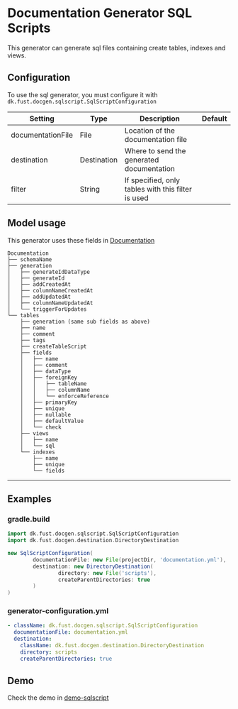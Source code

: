 # Documentation Generator SQL Scripts

This generator can generate sql files containing create tables, indexes and views.

## Configuration

To use the sql generator, you must configure it with `dk.fust.docgen.sqlscript.SqlScriptConfiguration`

| Setting           | 	Type      | Description                                        | Default   |
|-------------------|-------------|----------------------------------------------------|-----------|
| documentationFile | File        | Location of the documentation file                 |           |
| destination       | Destination | Where to send the generated documentation          |           | 
| filter            | String      | If specified, only tables with this filter is used |           | 

## Model usage

This generator uses these fields in [Documentation](../../documentation-generator-api/src/main/java/dk/fust/docgen/model/Documentation.java)

```
Documentation
├── schemaName
├── generation
│   ├── generateIdDataType
│   ├── generateId
│   ├── addCreatedAt
│   ├── columnNameCreatedAt
│   ├── addUpdatedAt
│   ├── columnNameUpdatedAt
│   └── triggerForUpdates
└── tables
    ├── generation (same sub fields as above)
    ├── name
    ├── comment
    ├── tags
    ├── createTableScript
    ├── fields
    │   ├── name
    │   ├── comment
    │   ├── dataType
    │   ├── foreignKey
    │   │   ├── tableName
    │   │   ├── columnName
    │   │   └── enforceReference
    │   ├── primaryKey
    │   ├── unique
    │   ├── nullable
    │   ├── defaultValue
    │   └── check
    ├── views
    │   ├── name
    │   └── sql 
    └── indexes
        ├── name
        ├── unique
        └── fields
```

---

## Examples

### gradle.build

```groovy
import dk.fust.docgen.sqlscript.SqlScriptConfiguration
import dk.fust.docgen.destination.DirectoryDestination

new SqlScriptConfiguration(
        documentationFile: new File(projectDir, 'documentation.yml'),
        destination: new DirectoryDestination(
                directory: new File('scripts'),
                createParentDirectories: true
        )
)
```

### generator-configuration.yml

```yaml
- className: dk.fust.docgen.sqlscript.SqlScriptConfiguration
  documentationFile: documentation.yml
  destination:
    className: dk.fust.docgen.destination.DirectoryDestination
    directory: scripts
    createParentDirectories: true
```

## Demo

Check the demo in [demo-sqlscript](../../demos/demo-sqlscript)
